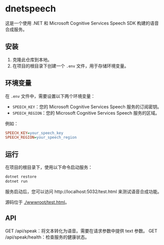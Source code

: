 # dnetspeech

这是一个使用 .NET 和 Microsoft Cognitive Services Speech SDK 构建的语音合成服务。

## 安装

1. 克隆此仓库到本地。
2. 在项目的根目录下创建一个 `.env` 文件，用于存储环境变量。

## 环境变量

在 `.env` 文件中，需要设置以下两个环境变量：

- `SPEECH_KEY`：您的 Microsoft Cognitive Services Speech 服务的订阅密钥。
- `SPEECH_REGION`：您的 Microsoft Cognitive Services Speech 服务的区域。

例如：
``` ini
SPEECH_KEY=your_speech_key 
SPEECH_REGION=your_speech_region
```

## 运行

在项目的根目录下，使用以下命令启动服务：

```bash
dotnet restore
dotnet run
```
服务启动后，您可以访问 http://localhost:5032/test.html 来测试语音合成功能。

源码位于 [./wwwroot/test.html](/wwwroot/test.html)。

## API
GET /api/speak：将文本转化为语音。需要在请求参数中提供 text 参数。
GET /api/speak/health：检查服务的健康状态。
